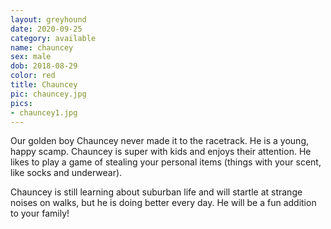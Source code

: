 ```yaml
---
layout: greyhound
date: 2020-09-25
category: available
name: chauncey
sex: male
dob: 2018-08-29
color: red
title: Chauncey
pic: chauncey.jpg
pics:
- chauncey1.jpg
---
```

Our golden boy Chauncey never made it to the racetrack. He is a young, happy scamp. 
Chauncey is super with kids and enjoys their attention. He likes to play a game of stealing your personal items (things with your scent, like socks and underwear).

Chauncey is still learning about suburban life and will startle at strange noises on walks, but he is doing better every day. He will be a fun addition to your family!
